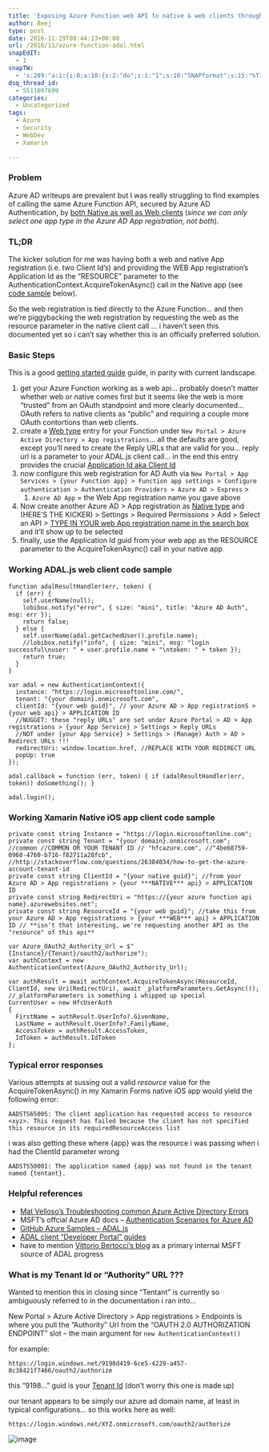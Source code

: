 ```yaml
---
title: 'Exposing Azure Function web API to native & web clients through Azure AD authentication'
author: Beej
type: post
date: 2016-11-29T08:44:13+00:00
url: /2016/11/azure-function-adal.html
snapEdIT:
  - 1
snapTW:
  - 's:289:"a:1:{i:0;a:10:{s:2:"do";s:1:"1";s:10:"SNAPformat";s:15:"%TITLE% - %URL%";s:8:"attchImg";s:1:"1";s:9:"isAutoImg";s:1:"A";s:8:"imgToUse";s:0:"";s:4:"doTW";s:1:"1";s:11:"isPrePosted";s:1:"1";s:8:"isPosted";s:1:"1";s:4:"pgID";s:18:"804437431785168897";s:5:"pDate";s:19:"2016-12-01 21:30:07";}}";'
dsq_thread_id:
  - 5511007699
categories:
  - Uncategorized
tags:
  - Azure
  - Security
  - WebDev
  - Xamarin

---
```

### Problem

Azure AD writeups are prevalent but I was really struggling to find examples of calling the same Azure Function API, secured by Azure AD Authentication, by <u>both Native as well as Web clients</u> (_since we can only select one app type in the Azure AD App registration, not both_).

### TL;DR

The kicker solution for me was having both a web and native App registration (i.e. two Client Id&#8217;s) and providing the WEB App registration&#8217;s Application Id as the &#8220;RESOURCE&#8221; parameter to the AuthenticationContext.AcquireTokenAsync() call in the Native app (see [code sample][1] below).

So the web registration is tied directly to the Azure Function&#8230; and then we&#8217;re piggybacking the web registration by requesting the web as the resource parameter in the native client call &#8230; i haven&#8217;t seen this documented yet so i can&#8217;t say whether this is an officially preferred solution.

### Basic Steps

This is a good [getting started guide][2] guide, in parity with current landscape.

  1. get your Azure Function working as a web api&#8230; probably doesn&#8217;t matter whether web or native comes first but it seems like the web is more &#8220;trusted&#8221; from an OAuth standpoint and more clearly documented&#8230; OAuth refers to native clients as &#8220;public&#8221; and requiring a couple more OAuth contortions than web clients.
  2. create a <u>Web type</u> entry for your Function under `New Portal > Azure Active Directory > App registrations`&#8230; all the defaults are good, except you&#8217;ll need to create the Reply URLs that are valid for you&#8230; reply url is a parameter to your ADAL.js client call&#8230; in the end this entry provides the crucial <u>Application Id aka Client Id</u>
  3. now configure this web registration for AD Auth via `New Portal > App Services > {your Function app} > Function app settings > Configure authentication > Authentication Providers > Azure AD > Express` > 
      1. `Azure AD App` = the Web App registration name you gave above
  4. Now create another Azure AD > App registration as <u>Native type</u> and <span class="HL">(HERE&#8217;S THE KICKER) > Settings > Required Permissions > Add > Select an API > <u>TYPE IN YOUR web App registration name in the search box</u> and it&#8217;ll show up to be selected</span>
  5. finally, use the Application Id guid from your web app as the RESOURCE parameter to the AcquireTokenAsync() call in your native app 

### Working ADAL.js web client code sample

    function adalResultHandler(err, token) {
      if (err) {
        self.userName(null);
        lobibox.notify("error", { size: "mini", title: "Azure AD Auth", msg: err });
        return false;
      } else {
        self.userName(adal.getCachedUser().profile.name);
        //lobibox.notify("info", { size: "mini", msg: "login successful\nuser: " + user.profile.name + "\ntoken: " + token });
        return true;
      }
    }
    
    var adal = new AuthenticationContext({
      instance: "https://login.microsoftonline.com/",
      tenant: "{your domain}.onmicrosoft.com",
      clientId: "{your web guid}", // your Azure AD > App registrationS > {your web api} > APPLICATION ID
      //NUGGET: these "reply URLs" are set under Azure Portal > AD > App registrations > {your App Service} > Settings > Reply URLs
      //NOT under {your App Service} > Settings > (Manage) Auth > AD > Redirect URLs !!!
      redirectUri: window.location.href, //REPLACE WITH YOUR REDIRECT URL
      popUp: true
    });
    
    adal.callback = function (err, token) { if (adalResultHandler(err, token)) doSomething(); }
    
    adal.login();
    

<a name="nativeCodeSample"><i class="fa fa-anchor"></i></a>

### Working Xamarin Native iOS app client code sample

    private const string Instance = "https://login.microsoftonline.com";
    private const string Tenant = "{your domain}.onmicrosoft.com"; //common //COMMON OR YOUR TENANT ID // "hfcazure.com", //"4be68759-0968-4760-b716-f82711a28fcb", //http://stackoverflow.com/questions/26384034/how-to-get-the-azure-account-tenant-id
    private const string ClientId = "{your native guid}"; //from your Azure AD > App registrations > {your ***NATIVE*** api} > APPLICATION ID
    private const string RedirectUri = "https://{your azure function api name}.azurewebsites.net";
    private const string ResourceId = "{your web guid}"; //take this from your Azure AD > App registrations > {your ***WEB*** api} > APPLICATION ID // **isn't that interesting, we're requesting another API as the "resource" of this api**
    
    var Azure_OAuth2_Authority_Url = $"{Instance}/{Tenant}/oauth2/authorize");
    var authContext = new AuthenticationContext(Azure_OAuth2_Authority_Url);
    
    var authResult = await authContext.AcquireTokenAsync(ResourceId, ClientId, new Uri(RedirectUri), await _platformParameters.GetAsync()); //_platformParameters is something i whipped up special
    CurrentUser = new HfcUserAuth
    {
      FirstName = authResult.UserInfo?.GivenName,
      LastName = authResult.UserInfo?.FamilyName,
      AccessToken = authResult.AccessToken,
      IdToken = authResult.IdToken
    };
    

### Typical error responses

Various attempts at sussing out a valid _resource_ value for the AcquireTokenAsync() in my Xamarin Forms native iOS app would yield the following error:
          
`AADSTS65005: The client application has requested access to resource <xyz>. This request has failed because the client has not specified this resource in its requiredResourceAccess list`

i was also getting these where {app} was the resource i was passing when i had the ClientId parameter wrong
          
`AADSTS50001: The application named {app} was not found in the tenant named {tentant}.`

### Helpful references

  * [Mat Velloso&#8217;s Troubleshooting common Azure Active Directory Errors][3]
  * MSFT&#8217;s offcial Azure AD docs &#8211; [Authentication Scenarios for Azure AD][4]
  * [GitHub Azure Samples &#8211; ADAL.js][5]
  * [ADAL client &#8220;Developer Portal&#8221; guides][2]
  * have to mention [Vittorio Bertocci&#8217;s blog][6] as a primary internal MSFT source of ADAL progress

### What is my Tenant Id or &#8220;Authority&#8221; URL ???

Wanted to mention this in closing since &#8220;Tentant&#8221; is currently so ambiguously referred to in the documentation i ran into&#8230;
  
New Portal > Azure Active Directory > App registrations > Endpoints is where you pull the &#8220;Authority&#8221; Url from the &#8220;OAUTH 2.0 AUTHORIZATION ENDPOINT&#8221; slot &#8211; the main argument for `new AuthenticationContext()`

for example:
          
`https://login.windows.net/9198d419-6ce5-4229-a457-8c38421f7466/oauth2/authorize`
  
this &#8220;9198&#8230;&#8221; guid is your <u>Tenant Id</u> (don&#8217;t worry this one is made up)

our tenant appears to be simply our azure ad domain name, at least in typical configurations&#8230; so this works here as well:
          
`https://login.windows.net/XYZ.onmicrosoft.com/oauth2/authorize`

![image][7]

 [1]: #nativeCodeSample
 [2]: https://identity.microsoft.com/Docs/Web
 [3]: http://www.matvelloso.com/2015/01/30/troubleshooting-common-azure-active-directory-errors/
 [4]: https://docs.microsoft.com/en-us/azure/active-directory/active-directory-authentication-scenarios#web-application-to-web-api
 [5]: https://github.com/Azure-Samples/active-directory-javascript-singlepageapp-dotnet-webapi
 [6]: http://www.cloudidentity.com/blog/2015/02/19/introducing-adal-js-v1/
 [7]: https://cloud.githubusercontent.com/assets/6301228/20546192/912bad5c-b0c8-11e6-8243-1f8cdc8a0ef5.png